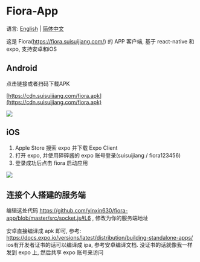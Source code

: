 # Fiora-App

语言: [English](https://github.com/yinxin630/fiora-app/blob/master/README.md) | [简体中文](https://github.com/yinxin630/fiora-app/blob/master/README-ZH.md)

这是 Fiora(https://fiora.suisuijiang.com/) 的 APP 客户端, 基于 react-native 和 expo, 支持安卓和iOS

## Android

点击链接或者扫码下载APK

[https://cdn.suisuijiang.com/fiora.apk](https://cdn.suisuijiang.com/fiora.apk)

![](https://cdn.suisuijiang.com/fiora/img/android-apk.21accdc3.png)

## iOS

1. Apple Store 搜索 expo 并下载 Expo Client
2. 打开 expo, 并使用碎碎酱的 expo 账号登录(suisuijiang / fiora123456)
3. 登录成功后点击 fiora 启动应用

![](https://cdn.suisuijiang.com/ImageMessage/5adad39555703565e7903f78_1528384800528.png?width=850&height=644)

## 连接个人搭建的服务端

编辑这处代码 https://github.com/yinxin630/fiora-app/blob/master/src/socket.js#L6 , 修改为你的服务端地址   

安卓直接编译成 apk 即可, 参考: https://docs.expo.io/versions/latest/distribution/building-standalone-apps/   
ios有开发者证书的话可以编译成 ipa, 参考安卓编译文档. 没证书的话就像我一样发到 expo 上, 然后共享 expo 账号来访问

